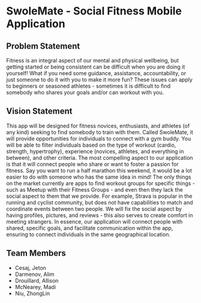 # SwoleMate - Social Fitness Mobile Application
## Problem Statement
Fitness is an integral aspect of our mental and physical wellbeing, but getting started or being consistent can be difficult when you are doing it yourself! What if you need some guidance, assistance, accountability, or just someone to do it with you to make it more fun? These issues can apply to beginners or seasoned athletes - sometimes it is difficult to find somebody who shares your goals and/or can workout with you. 

## Vision Statement
This app will be designed for fitness novices, enthusiasts, and athletes (of any kind) seeking to find somebody to train with them. Called SwoleMate, it will provide opportunities for individuals to connect with a gym buddy. You will be able to filter individuals based on the type of workout (cardio, strength, hypertrophy), experience (novices, athletes, and everything in between), and other criteria. The most compelling aspect to our application is that it will connect people who share or want to foster a passion for fitness. Say you want to run a half marathon this weekend, it would be a lot easier to do with someone who has the same idea in mind! The only things on the market currently are apps to find workout groups for specific things - such as Meetup with their Fitness Groups - and even then they lack the social aspect to them that we provide. For example, Strava is popular in the running and cyclist community, but does not have capabilities to match and coordinate events between two people. We will fix the social aspect by having profiles, pictures, and reviews - this also serves to create comfort in meeting strangers. In essence, our application will connect people with shared, specific goals, and facilitate communication within the app, ensuring to connect individuals in the same geographical location.  

## Team Members    
* Cesaj, Jeton     
* Darmenov, Alim        
* Drouillard, Allison
* McNearey, Madi  
* Niu, ZhongLin 